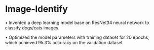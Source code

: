 # Image-Identify

•	Invented a deep learning model base on ResNet34 neural network to classify dogs/cats images.

•	Optimized the model parameters with training dataset for 20 epochs, which achieved 95.3% accuracy on the validation dataset 
